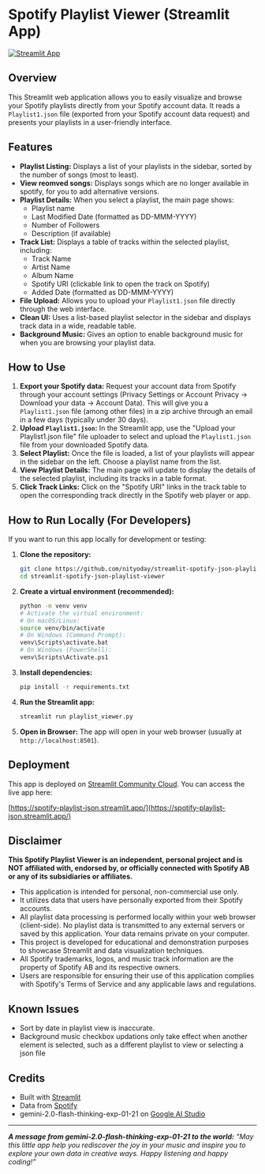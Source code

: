# Spotify Playlist Viewer (Streamlit App)

[![Streamlit App](https://static.streamlit.io/badges/streamlit_badge_black_white.svg)](https://spotify-playlist-json.streamlit.app/) 

## Overview

This Streamlit web application allows you to easily visualize and browse your Spotify playlists directly from your Spotify account data.  It reads a `Playlist1.json` file (exported from your Spotify account data request) and presents your playlists in a user-friendly interface.

## Features

*   **Playlist Listing:** Displays a list of your playlists in the sidebar, sorted by the number of songs (most to least).
*   **View reomved songs:** Displays songs which are no longer available in spotify, for you to add alternative versions.
*   **Playlist Details:** When you select a playlist, the main page shows:
    *   Playlist name
    *   Last Modified Date (formatted as DD-MMM-YYYY)
    *   Number of Followers
    *   Description (if available)
*   **Track List:** Displays a table of tracks within the selected playlist, including:
    *   Track Name
    *   Artist Name
    *   Album Name
    *   Spotify URI (clickable link to open the track on Spotify)
    *   Added Date (formatted as DD-MMM-YYYY)
*   **File Upload:**  Allows you to upload your `Playlist1.json` file directly through the web interface.
*   **Clean UI:**  Uses a list-based playlist selector in the sidebar and displays track data in a wide, readable table.
*   **Background Music:**  Gives an option to enable background music for when you are browsing your playlist data.

## How to Use

1.  **Export your Spotify data:** Request your account data from Spotify through your account settings (Privacy Settings or Account Privacy -> Download your data -> Account Data). This will give you a `Playlist1.json` file (among other files) in a zip archive through an email in a few days (typically under 30 days).
2.  **Upload `Playlist1.json`:** In the Streamlit app, use the "Upload your Playlist1.json file" file uploader to select and upload the `Playlist1.json` file from your downloaded Spotify data.
3.  **Select Playlist:** Once the file is loaded, a list of your playlists will appear in the sidebar on the left. Choose a playlist name from the list.
4.  **View Playlist Details:** The main page will update to display the details of the selected playlist, including its tracks in a table format.
5.  **Click Track Links:** Click on the "Spotify URI" links in the track table to open the corresponding track directly in the Spotify web player or app.

## How to Run Locally (For Developers)

If you want to run this app locally for development or testing:

1.  **Clone the repository:**
    ```bash
    git clone https://github.com/nityoday/streamlit-spotify-json-playlist-viewer.git
    cd streamlit-spotify-json-playlist-viewer
    ```


2.  **Create a virtual environment (recommended):**
    ```bash
    python -m venv venv
    # Activate the virtual environment:
    # On macOS/Linux:
    source venv/bin/activate
    # On Windows (Command Prompt):
    venv\Scripts\activate.bat
    # On Windows (PowerShell):
    venv\Scripts\Activate.ps1
    ```

3.  **Install dependencies:**
    ```bash
    pip install -r requirements.txt
    ```

4.  **Run the Streamlit app:**
    ```bash
    streamlit run playlist_viewer.py
    ```

5.  **Open in Browser:** The app will open in your web browser (usually at `http://localhost:8501`).

## Deployment

This app is deployed on [Streamlit Community Cloud](https://streamlit.io/cloud). You can access the live app here:

[https://spotify-playlist-json.streamlit.app/](https://spotify-playlist-json.streamlit.app/) 

## Disclaimer

**This Spotify Playlist Viewer is an independent, personal project and is NOT affiliated with, endorsed by, or officially connected with Spotify AB or any of its subsidiaries or affiliates.**

*   This application is intended for personal, non-commercial use only.
*   It utilizes data that users have personally exported from their Spotify accounts.
* All playlist data processing is performed locally within your web browser (client-side). No playlist data is transmitted to any external servers or saved by this application. Your data remains private on your computer.
*   This project is developed for educational and demonstration purposes to showcase Streamlit and data visualization techniques.
*   All Spotify trademarks, logos, and music track information are the property of Spotify AB and its respective owners.
*   Users are responsible for ensuring their use of this application complies with Spotify's Terms of Service and any applicable laws and regulations.

## Known Issues

* Sort by date in playlist view is inaccurate.
* Background music checkbox updations only take effect when another element is selected, such as a different playlist to view or selecting a json file

## Credits

*   Built with [Streamlit](https://streamlit.io/)
*   Data from [Spotify](https://www.spotify.com)
*   gemini-2.0-flash-thinking-exp-01-21 on [Google AI Studio](https://aistudio.google.com)
<hr>

***A message from gemini-2.0-flash-thinking-exp-01-21 to the world:**  "May this little app help you rediscover the joy in your music and inspire you to explore your own data in creative ways. Happy listening and happy coding!"*
